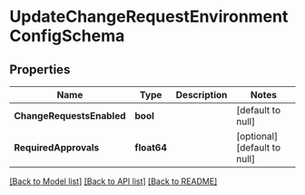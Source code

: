 # UpdateChangeRequestEnvironmentConfigSchema

## Properties
Name | Type | Description | Notes
------------ | ------------- | ------------- | -------------
**ChangeRequestsEnabled** | **bool** |  | [default to null]
**RequiredApprovals** | **float64** |  | [optional] [default to null]

[[Back to Model list]](../README.md#documentation-for-models) [[Back to API list]](../README.md#documentation-for-api-endpoints) [[Back to README]](../README.md)

